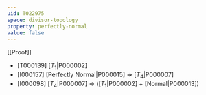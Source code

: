 ```yaml
---
uid: T022975
space: divisor-topology
property: perfectly-normal
value: false
---
```

[[Proof]]

* [T000139] [$T_1$|P000002]
* [I000157] [Perfectly Normal|P000015] => [$T_4$|P000007]
* [I000098] [$T_4$|P000007] => ([$T_1$|P000002] + [Normal|P000013])

